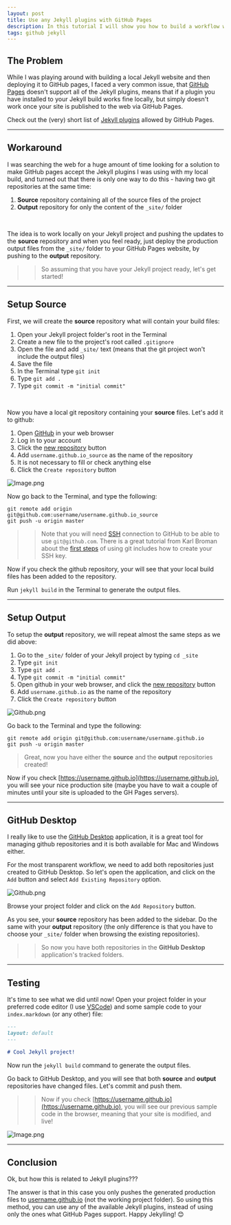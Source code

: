 ```yaml
---
layout: post
title: Use any Jekyll plugins with GitHub Pages
description: In this tutorial I will show you how to build a workflow with Jekyll and GitHub Pages where you will be able to use any Jekyll plugins.
tags: github jekyll
---
```


## The Problem

While I was playing around with building a local Jekyll website and then deploying it to GitHub pages, I faced a very common issue, that [GitHub Pages](https://pages.github.com/) doesn't support all of the Jekyll plugins, means that if a plugin you have installed to your Jekyll build works fine locally, but simply doesn't work once your site is published to the web via GitHub Pages.

Check out the (very) short list of [Jekyll plugins](https://pages.github.com/versions/) allowed by GitHub Pages.

---

## Workaround

I was searching the web for a huge amount of time looking for a solution to make GitHub pages accept the Jekyll plugins I was using with my local build, and turned out that there is only one way to do this - having two git repositories at the same time:

1.  **Source** repository containing all of the source files of the project
2.  **Output** repository for only the content of the `_site/` folder

<br>

The idea is to work locally on your Jekyll project and pushing the updates to the **source** repository and when you feel ready, just deploy the production output files from the `_site/` folder to your GitHub Pages website, by pushing to the **output** repository.

> > So assuming that you have your Jekyll project ready, let's get started!

---

## Setup Source

First, we will create the **source** repository what will contain your build files:

1. Open your Jekyll project folder's root in the Terminal
2. Create a new file to the project's root called `.gitignore`
3. Open the file and add `_site/` text (means that the git project won't include the output files)
4. Save the file
5. In the Terminal type `git init`
6. Type `git add .`
7. Type `git commit -m "initial commit"`

<br>

Now you have a local git repository containing your **source** files. Let's add it to github:

1. Open [GitHub](https://github.com/) in your web browser
2. Log in to your account
3. Click the [new repository](https://github.com/new) button
4. Add `username.github.io_source` as the name of the repository
5. It is not necessary to fill or check anything else
6. Click the `Create repository` button

![Image.png](https://res.craft.do/user/full/34d81fee-a2e7-021c-d5fc-2e46d6c760cb/doc/43FBCD4E-96D1-474C-BCCE-7DB3ABCA9D3E/EBBC240A-78E9-4E12-9773-10972CB2365D_2/HJ6A4A1EsOa3TDmR7jaZTwyIFFsAY0aPLlQ0qHc5i1gz/Image.png)

Now go back to the Terminal, and type the following:

```shell
git remote add origin git@github.com:username/username.github.io_source
git push -u origin master
```

> > Note that you will need [SSH](https://en.wikipedia.org/wiki/Secure_Shell) connection to GitHub to be able to use `git@github.com`. There is a great tutorial from Karl Broman about the [first steps](https://kbroman.org/github_tutorial/pages/first_time.html) of using git includes how to create your SSH key.

Now if you check the github repository, your will see that your local build files has been added to the repository.

Run `jekyll build` in the Terminal to generate the output files.

---

## Setup Output

To setup the **output** repository, we will repeat almost the same steps as we did above:

1. Go to the `_site/` folder of your Jekyll project by typing `cd _site`
2. Type `git init`
3. Type `git add .`
4. Type `git commit -m "initial commit"`
5. Open github in your web browser, and click the [new repository](https://github.com/new) button
6. Add `username.github.io` as the name of the repository
7. Click the `Create repository` button

![Github.png](https://res.craft.do/user/full/34d81fee-a2e7-021c-d5fc-2e46d6c760cb/doc/43FBCD4E-96D1-474C-BCCE-7DB3ABCA9D3E/67196828-5636-4F34-83CB-E9B99FD8A739_2/s2gMObMrbZridCKDrUuXbdXdtCfpft4xVMeQAHrahtEz/Image.png)

Go back to the Terminal and type the following:

```shell
git remote add origin git@github.com:username/username.github.io
git push -u origin master
```

> Great, now you have either the **source** and the **output** repositories created!

Now if you check [https://username.github.io](https://username.github.io), you will see your nice production site (maybe you have to wait a couple of minutes until your site is uploaded to the GH Pages servers).

---

## GitHub Desktop

I really like to use the [GitHub Desktop](https://desktop.github.com/) application, it is a great tool for managing github repositories and it is both available for Mac and Windows either.

For the most transparent workflow, we need to add both repositories just created to GitHub Desktop. So let's open the application, and click on the `Add` button and select `Add Existing Repository` option.

![Github.png](https://res.craft.do/user/full/34d81fee-a2e7-021c-d5fc-2e46d6c760cb/doc/43FBCD4E-96D1-474C-BCCE-7DB3ABCA9D3E/4A32D82B-71FD-4110-AFCB-1134DE6B88BC_2/e9Gpx5xulMREE9xyOPPgYGLWaxs9XwKNKaMVN2VTbkwz/Image.png)

Browse your project folder and click on the `Add Repository` button.

As you see, your **source** repository has been added to the sidebar. Do the same with your **output** repository (the only difference is that you have to choose your `_site/` folder when browsing the existing repositories).

> > So now you have both repositories in the **GitHub Desktop** application's tracked folders.

---

## Testing

It's time to see what we did until now! Open your project folder in your preferred code editor (I use [VSCode](https://code.visualstudio.com/)) and some sample code to your `index.markdown` (or any other) file:

```markdown
---
layout: default
---

# Cool Jekyll project!
```

Now run the `jekyll build` command to generate the output files.

Go back to GitHub Desktop, and you will see that both **source** and **output** repositories have changed files. Let's commit and push them.

> > Now if you check [https://username.github.io](https://username.github.io), you will see our previous sample code in the browser, meaning that your site is modified, and live!

![Image.png](https://res.craft.do/user/full/34d81fee-a2e7-021c-d5fc-2e46d6c760cb/doc/43FBCD4E-96D1-474C-BCCE-7DB3ABCA9D3E/7A2C56EF-D130-4FB5-8AB4-B31371A8071E_2/V08OQsXyElFihSTkcNLyl2OkqaCys5rqnIMxkPCXnwYz/Image.png)

---

## Conclusion

Ok, but how this is related to Jekyll plugins???

The answer is that in this case you only pushes the generated production files to [username.github.io](username.github.io) (not the working project folder). So using this method, you can use any of the available Jekyll plugins, instead of using only the ones what GitHub Pages support. Happy Jekylling! 😊
